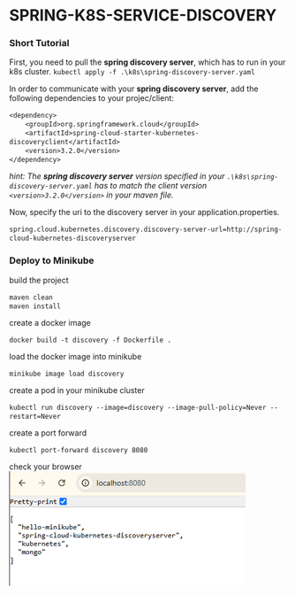 # SPRING-K8S-SERVICE-DISCOVERY

### Short Tutorial
First, you need to pull the **spring discovery server**, which has to run in your k8s cluster.
`kubectl apply -f .\k8s\spring-discovery-server.yaml`

In order to communicate with your **spring discovery server**, add the following dependencies to your projec/client:

```
<dependency>
    <groupId>org.springframework.cloud</groupId>
    <artifactId>spring-cloud-starter-kubernetes-discoveryclient</artifactId>
    <version>3.2.0</version>
</dependency>
```

*hint: The **spring discovery server** version specified in your `.\k8s\spring-discovery-server.yaml` has to match the client version `<version>3.2.0</version>` in your maven file.*

Now, specify the uri to the discovery server in your application.properties.
```
spring.cloud.kubernetes.discovery.discovery-server-url=http://spring-cloud-kubernetes-discoveryserver
```



### Deploy to Minikube

build the project
```
maven clean
maven install 
```

create a docker image

```
docker build -t discovery -f Dockerfile .   
```

load the docker image into minikube
```
minikube image load discovery  
```

create a pod in your minikube cluster
```
kubectl run discovery --image=discovery --image-pull-policy=Never --restart=Never
```

create a port forward  
```
kubectl port-forward discovery 8080
```
check your browser
![emotion_filter](./pics/browser.PNG)


